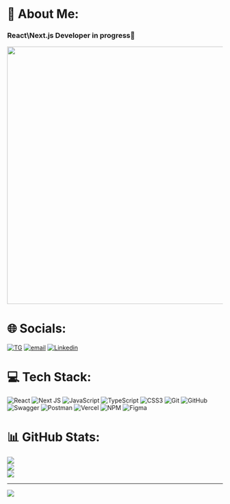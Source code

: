 # 💫 About Me:
### React\Next.js Developer in progress👋
<p align='center'><img src="https://media2.giphy.com/media/v1.Y2lkPTc5MGI3NjExMTNncDJrM3J0Z2RjYXRiNXg5YzFxdzhrMnh3NXBxcm1xcTlxcHNjNiZlcD12MV9pbnRlcm5hbF9naWZfYnlfaWQmY3Q9Zw/LSTae7PbrqiEj9Byor/giphy.gif" width ="600"></p>

# 🌐 Socials:
[![TG](https://img.shields.io/badge/Telegram-2CA5E0?style=flat-squeare&logo=telegram&logoColor=white)](https://t.me/Stone_Zol) 
[![email](https://img.shields.io/badge/Email-D14836?logo=gmail&logoColor=white)](mailto:miha2000rus@gmail.com) 
[![Linkedin](https://img.shields.io/badge/-LinkedIn-blue?style=flat-square&logo=Linkedin&logoColor=white)](https://www.linkedin.com/in/stonezol/)
# 💻 Tech Stack:
![React](https://img.shields.io/badge/react-%2320232a.svg?style=flat-square&logo=react&logoColor=%2361DAFB) 
![Next JS](https://img.shields.io/badge/Next-black?style=flat-square&logo=next.js&logoColor=white) 
![JavaScript](https://img.shields.io/badge/javascript-%23323330.svg?style=flat-square&logo=javascript&logoColor=%23F7DF1E) 
![TypeScript](https://img.shields.io/badge/typescript-%23007ACC.svg?style=flat-square&logo=typescript&logoColor=white) 
![CSS3](https://img.shields.io/badge/css3-%231572B6.svg?style=flat-square&logo=css3&logoColor=white)
![Git](https://img.shields.io/badge/git-%23F05033.svg?style=flat-square&logo=git&logoColor=white) 
![GitHub](https://img.shields.io/badge/github-%23121011.svg?style=flat-square&logo=github&logoColor=white) 
![Swagger](https://img.shields.io/badge/-Swagger-%23Clojure?style=flat-square&logo=swagger&logoColor=white) 
![Postman](https://img.shields.io/badge/Postman-FF6C37?style=flat-square&logo=postman&logoColor=white) 
![Vercel](https://img.shields.io/badge/vercel-%23000000.svg?style=flat-square&logo=vercel&logoColor=white) 
![NPM](https://img.shields.io/badge/NPM-%23CB3837.svg?style=flat-square&logo=npm&logoColor=white)
![Figma](https://img.shields.io/badge/figma-%23F24E1E.svg?style=flat-square&logo=figma&logoColor=white) 
# 📊 GitHub Stats:
![](https://github-readme-stats.vercel.app/api?username=StoneZol&theme=github_dark&hide_border=true&include_all_commits=true&count_private=false)<br/>
![](https://github-readme-streak-stats.herokuapp.com/?user=StoneZol&theme=github_dark&hide_border=true)<br/>
![](https://github-readme-stats.vercel.app/api/top-langs/?username=StoneZol&theme=github_dark&hide_border=true&include_all_commits=true&count_private=false&layout=compact)

---
[![](https://visitcount.itsvg.in/api?id=StoneZol&icon=2&color=0)](https://visitcount.itsvg.in)
